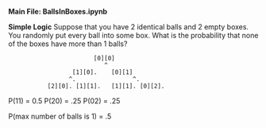 **Main File: BallsInBoxes.ipynb**

**Simple Logic**
Suppose that you have 2 identical balls and 2 empty boxes. You randomly put every ball into some box. What is the probability that none of the boxes have more than 1 balls?

                            [0][0]
                               ^
                      [1][0].    [0][1]   
                     ^.                ^.
               [2][0]. [1][1].   [1][1]. [0][2].


P(11) = 0.5 P(20) = .25 P(02) = .25

P(max number of balls is 1) = .5
